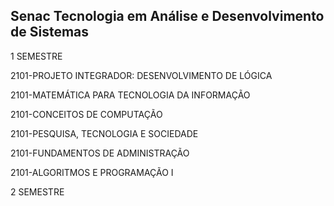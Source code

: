 ## **Senac Tecnologia em Análise e Desenvolvimento de Sistemas**

1 SEMESTRE

2101-PROJETO INTEGRADOR: DESENVOLVIMENTO DE LÓGICA

2101-MATEMÁTICA PARA TECNOLOGIA DA INFORMAÇÃO

2101-CONCEITOS DE COMPUTAÇÃO

2101-PESQUISA, TECNOLOGIA E SOCIEDADE

2101-FUNDAMENTOS DE ADMINISTRAÇÃO

2101-ALGORITMOS E PROGRAMAÇÃO I

2 SEMESTRE
